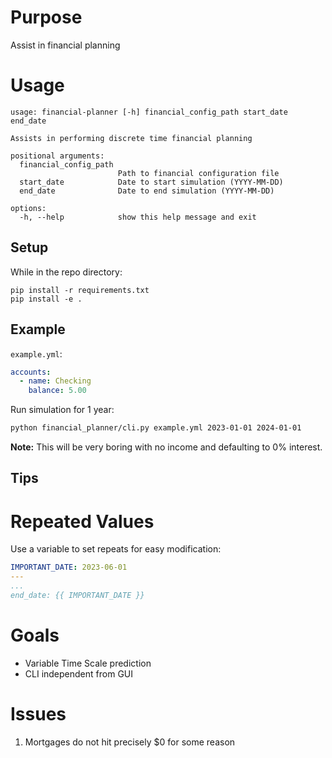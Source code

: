 # Purpose

Assist in financial planning

# Usage

```
usage: financial-planner [-h] financial_config_path start_date end_date

Assists in performing discrete time financial planning

positional arguments:
  financial_config_path
                        Path to financial configuration file
  start_date            Date to start simulation (YYYY-MM-DD)
  end_date              Date to end simulation (YYYY-MM-DD)

options:
  -h, --help            show this help message and exit
```

## Setup

While in the repo directory:

```
pip install -r requirements.txt
pip install -e .
```

## Example

`example.yml`:

```yaml
accounts:
  - name: Checking
    balance: 5.00
```

Run simulation for 1 year:

```bash 
python financial_planner/cli.py example.yml 2023-01-01 2024-01-01
```

**Note:** This will be very boring with no income and defaulting to
0% interest.

## Tips

# Repeated Values

Use a variable to set repeats for easy modification:

```yaml
IMPORTANT_DATE: 2023-06-01
---
...
end_date: {{ IMPORTANT_DATE }}
```

# Goals

- Variable Time Scale prediction
- CLI independent from GUI

# Issues

1. Mortgages do not hit precisely $0 for some reason